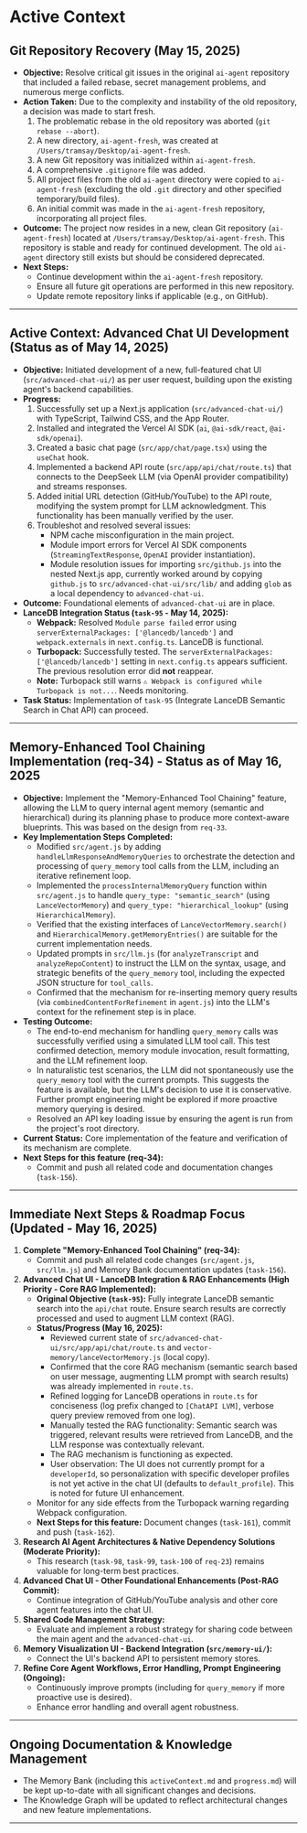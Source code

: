 # Active Context

## Git Repository Recovery (May 15, 2025)
- **Objective:** Resolve critical git issues in the original `ai-agent` repository that included a failed rebase, secret management problems, and numerous merge conflicts.
- **Action Taken:** Due to the complexity and instability of the old repository, a decision was made to start fresh.
    1.  The problematic rebase in the old repository was aborted (`git rebase --abort`).
    2.  A new directory, `ai-agent-fresh`, was created at `/Users/tramsay/Desktop/ai-agent-fresh`.
    3.  A new Git repository was initialized within `ai-agent-fresh`.
    4.  A comprehensive `.gitignore` file was added.
    5.  All project files from the old `ai-agent` directory were copied to `ai-agent-fresh` (excluding the old `.git` directory and other specified temporary/build files).
    6.  An initial commit was made in the `ai-agent-fresh` repository, incorporating all project files.
- **Outcome:** The project now resides in a new, clean Git repository (`ai-agent-fresh`) located at `/Users/tramsay/Desktop/ai-agent-fresh`. This repository is stable and ready for continued development. The old `ai-agent` directory still exists but should be considered deprecated.
- **Next Steps:**
    - Continue development within the `ai-agent-fresh` repository.
    - Ensure all future git operations are performed in this new repository.
    - Update remote repository links if applicable (e.g., on GitHub).

---

## Active Context: Advanced Chat UI Development (Status as of May 14, 2025)
- **Objective:** Initiated development of a new, full-featured chat UI (`src/advanced-chat-ui/`) as per user request, building upon the existing agent's backend capabilities.
- **Progress:**
    1.  Successfully set up a Next.js application (`src/advanced-chat-ui/`) with TypeScript, Tailwind CSS, and the App Router.
    2.  Installed and integrated the Vercel AI SDK (`ai`, `@ai-sdk/react`, `@ai-sdk/openai`).
    3.  Created a basic chat page (`src/app/chat/page.tsx`) using the `useChat` hook.
    4.  Implemented a backend API route (`src/app/api/chat/route.ts`) that connects to the DeepSeek LLM (via OpenAI provider compatibility) and streams responses.
    5.  Added initial URL detection (GitHub/YouTube) to the API route, modifying the system prompt for LLM acknowledgment. This functionality has been manually verified by the user.
    6.  Troubleshot and resolved several issues:
        *   NPM cache misconfiguration in the main project.
        *   Module import errors for Vercel AI SDK components (`StreamingTextResponse`, `OpenAI` provider instantiation).
        *   Module resolution issues for importing `src/github.js` into the nested Next.js app, currently worked around by copying `github.js` to `src/advanced-chat-ui/src/lib/` and adding `glob` as a local dependency to `advanced-chat-ui`.
- **Outcome:** Foundational elements of `advanced-chat-ui` are in place.
- **LanceDB Integration Status (`task-95` - May 14, 2025):**
    -   **Webpack:** Resolved `Module parse failed` error using `serverExternalPackages: ['@lancedb/lancedb']` and `webpack.externals` in `next.config.ts`. LanceDB is functional.
    -   **Turbopack:** Successfully tested. The `serverExternalPackages: ['@lancedb/lancedb']` setting in `next.config.ts` appears sufficient. The previous resolution error did **not** reappear.
    -   **Note:** Turbopack still warns `⚠ Webpack is configured while Turbopack is not...`. Needs monitoring.
- **Task Status:** Implementation of `task-95` (Integrate LanceDB Semantic Search in Chat API) can proceed.

---

## Memory-Enhanced Tool Chaining Implementation (req-34) - Status as of May 16, 2025
- **Objective:** Implement the "Memory-Enhanced Tool Chaining" feature, allowing the LLM to query internal agent memory (semantic and hierarchical) during its planning phase to produce more context-aware blueprints. This was based on the design from `req-33`.
- **Key Implementation Steps Completed:**
    - Modified `src/agent.js` by adding `handleLlmResponseAndMemoryQueries` to orchestrate the detection and processing of `query_memory` tool calls from the LLM, including an iterative refinement loop.
    - Implemented the `processInternalMemoryQuery` function within `src/agent.js` to handle `query_type: "semantic_search"` (using `LanceVectorMemory`) and `query_type: "hierarchical_lookup"` (using `HierarchicalMemory`).
    - Verified that the existing interfaces of `LanceVectorMemory.search()` and `HierarchicalMemory.getMemoryEntries()` are suitable for the current implementation needs.
    - Updated prompts in `src/llm.js` (for `analyzeTranscript` and `analyzeRepoContent`) to instruct the LLM on the syntax, usage, and strategic benefits of the `query_memory` tool, including the expected JSON structure for `tool_calls`.
    - Confirmed that the mechanism for re-inserting memory query results (via `combinedContentForRefinement` in `agent.js`) into the LLM's context for the refinement step is in place.
- **Testing Outcome:**
    - The end-to-end mechanism for handling `query_memory` calls was successfully verified using a simulated LLM tool call. This test confirmed detection, memory module invocation, result formatting, and the LLM refinement loop.
    - In naturalistic test scenarios, the LLM did not spontaneously use the `query_memory` tool with the current prompts. This suggests the feature is available, but the LLM's decision to use it is conservative. Further prompt engineering might be explored if more proactive memory querying is desired.
    - Resolved an API key loading issue by ensuring the agent is run from the project's root directory.
- **Current Status:** Core implementation of the feature and verification of its mechanism are complete.
- **Next Steps for this feature (req-34):**
    - Commit and push all related code and documentation changes (`task-156`).

---

## Immediate Next Steps & Roadmap Focus (Updated - May 16, 2025)

1.  **Complete "Memory-Enhanced Tool Chaining" (req-34):**
    *   Commit and push all related code changes (`src/agent.js`, `src/llm.js`) and Memory Bank documentation updates (`task-156`).
2.  **Advanced Chat UI - LanceDB Integration & RAG Enhancements (High Priority - Core RAG Implemented):**
    *   **Original Objective (`task-95`):** Fully integrate LanceDB semantic search into the `api/chat` route. Ensure search results are correctly processed and used to augment LLM context (RAG).
    *   **Status/Progress (May 16, 2025):**
        *   Reviewed current state of `src/advanced-chat-ui/src/app/api/chat/route.ts` and `vector-memory/lanceVectorMemory.js` (local copy).
        *   Confirmed that the core RAG mechanism (semantic search based on user message, augmenting LLM prompt with search results) was already implemented in `route.ts`.
        *   Refined logging for LanceDB operations in `route.ts` for conciseness (log prefix changed to `[ChatAPI LVM]`, verbose query preview removed from one log).
        *   Manually tested the RAG functionality: Semantic search was triggered, relevant results were retrieved from LanceDB, and the LLM response was contextually relevant.
        *   The RAG mechanism is functioning as expected.
        *   User observation: The UI does not currently prompt for a `developerId`, so personalization with specific developer profiles is not yet active in the chat UI (defaults to `default_profile`). This is noted for future UI enhancement.
    *   Monitor for any side effects from the Turbopack warning regarding Webpack configuration.
    *   **Next Steps for this feature:** Document changes (`task-161`), commit and push (`task-162`).
3.  **Research AI Agent Architectures & Native Dependency Solutions (Moderate Priority):**
    *   This research (`task-98`, `task-99`, `task-100` of `req-23`) remains valuable for long-term best practices.
4.  **Advanced Chat UI - Other Foundational Enhancements (Post-RAG Commit):**
    *   Continue integration of GitHub/YouTube analysis and other core agent features into the chat UI.
5.  **Shared Code Management Strategy:**
    *   Evaluate and implement a robust strategy for sharing code between the main agent and the `advanced-chat-ui`.
6.  **Memory Visualization UI - Backend Integration (`src/memory-ui/`):**
    *   Connect the UI's backend API to persistent memory stores.
7.  **Refine Core Agent Workflows, Error Handling, Prompt Engineering (Ongoing):**
    *   Continuously improve prompts (including for `query_memory` if more proactive use is desired).
    *   Enhance error handling and overall agent robustness.

---

## Ongoing Documentation & Knowledge Management
-   The Memory Bank (including this `activeContext.md` and `progress.md`) will be kept up-to-date with all significant changes and decisions.
-   The Knowledge Graph will be updated to reflect architectural changes and new feature implementations.

---
